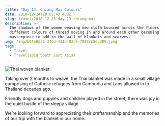 ```yaml
---
title: "Day 13: Chiang Mai Colours"
date: 2018-12-24T18:05:43.433Z
slug: travel/2018-12-23-day-13-chiang-mai
description: >-
  The shadows of the women weaving new cloth bounced across the floors, the
  different colours of thread moving in and around each other becoming a
  masterpiece to add to the wall of blankets and scarves.
img: /img/b0fe8da6-346d-431d-83d5-78997c5ec389.jpeg
tags:
  - Travel
  - Travel(2018 South East Asia)
---
```


![Thai woven blanket](/img/b0fe8da6-346d-431d-83d5-78997c5ec389.jpeg)

Taking over 2 months to weave, the Thai blanket was made in a small village comprising of Catholic refugees from Cambodia and Laos allowed in to Thailand decades ago.

Friendly dogs and puppies and children played in the street, there was joy in the quiet bustle of the sleepy village.

We’re looking forward to appreciating their craftsmanship and the memories of our trip with the blanket in our home.
